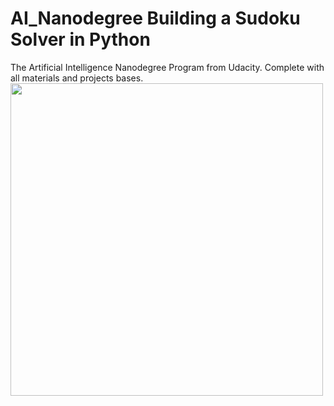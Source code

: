 <h1> AI_Nanodegree Building a Sudoku Solver in Python</h1>
The Artificial Intelligence Nanodegree Program from Udacity. Complete with all materials and projects bases.



<img src = 'https://github.com/Lawrence-Krukrubo/AI_Nanodegree_Project_Sudoku/blob/master/image/sudoku.png?raw=true' heught=400 width=500 class='center'>

